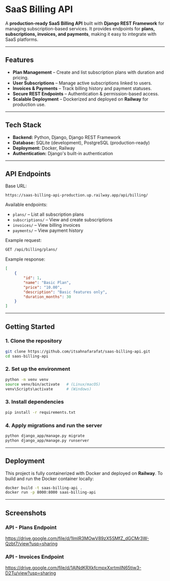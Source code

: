 # SaaS Billing API

A **production-ready SaaS Billing API** built with **Django REST Framework** for managing subscription-based services.
It provides endpoints for **plans, subscriptions, invoices, and payments**, making it easy to integrate with SaaS platforms.

---

## Features

* **Plan Management** – Create and list subscription plans with duration and pricing.
* **User Subscriptions** – Manage active subscriptions linked to users.
* **Invoices & Payments** – Track billing history and payment statuses.
* **Secure REST Endpoints** – Authentication & permission-based access.
* **Scalable Deployment** – Dockerized and deployed on **Railway** for production use.

---

## Tech Stack

* **Backend:** Python, Django, Django REST Framework
* **Database:** SQLite (development), PostgreSQL (production-ready)
* **Deployment:** Docker, Railway
* **Authentication:** Django's built-in authentication

---

## API Endpoints

Base URL:

```
https://saas-billing-api-production.up.railway.app/api/billing/
```

Available endpoints:

* `plans/` – List all subscription plans
* `subscriptions/` – View and create subscriptions
* `invoices/` – View billing invoices
* `payments/` – View payment history

Example request:

```bash
GET /api/billing/plans/
```

Example response:

```json
[
    {
        "id": 1,
        "name": "Basic Plan",
        "price": "10.00",
        "description": "Basic features only",
        "duration_months": 30
    }
]
```

---

## Getting Started

### 1. Clone the repository

```bash
git clone https://github.com/itsahnafarafat/saas-billing-api.git
cd saas-billing-api
```

### 2. Set up the environment

```bash
python -m venv venv
source venv/bin/activate   # (Linux/macOS)
venv\Scripts\activate      # (Windows)
```

### 3. Install dependencies

```bash
pip install -r requirements.txt
```

### 4. Apply migrations and run the server

```bash
python django_app/manage.py migrate
python django_app/manage.py runserver
```

---

## Deployment

This project is fully containerized with Docker and deployed on **Railway**.
To build and run the Docker container locally:

```bash
docker build -t saas-billing-api .
docker run -p 8000:8000 saas-billing-api
```

---

## Screenshots

### API - Plans Endpoint

https://drive.google.com/file/d/1lmIR3MOwV89zX5SMfZ_dGCMr3W-Qzbt7/view?usp=sharing

### API - Invoices Endpoint

https://drive.google.com/file/d/1AlNdKRXkfcmpxXxrtmiIN65tiw3-D2Tu/view?usp=sharing

